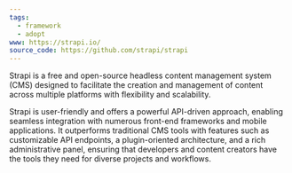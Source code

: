 ```yaml
---
tags:
  - framework
  - adopt
www: https://strapi.io/
source_code: https://github.com/strapi/strapi
---
```


Strapi is a free and open-source headless content management system (CMS) designed to facilitate the creation and management of content across multiple platforms with flexibility and scalability.

Strapi is user-friendly and offers a powerful API-driven approach, enabling seamless integration with numerous front-end frameworks and mobile applications. It outperforms traditional CMS tools with features such as customizable API endpoints, a plugin-oriented architecture, and a rich administrative panel, ensuring that developers and content creators have the tools they need for diverse projects and workflows.